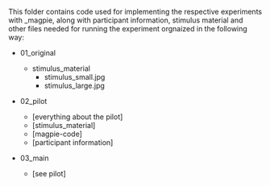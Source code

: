 This folder contains code used for implementing the respective experiments with \_magpie, along with participant information, stimulus material and other files needed for running the experiment orgnaized in the following way:

* 01_original
    - stimulus_material
        + stimulus_small.jpg
        + stimulus_large.jpg
* 02_pilot

    - [everything about the pilot]
    - [stimulus_material]
    - [magpie-code]
    - [participant information]
* 03_main
    - [see pilot]
